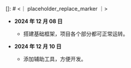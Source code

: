 []: # <｜ placeholder_replace_marker ｜>

- **2024 年 12 月 08 日**

  - 搭建基础框架，项目各个部分都可正常运转。

- **2024 年 12 月 10 日**

  - 添加辅助工具，方便开发。

